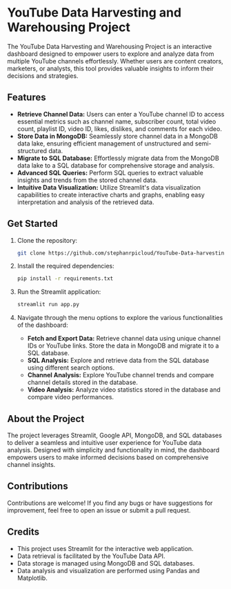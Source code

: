 # YouTube Data Harvesting and Warehousing Project

The YouTube Data Harvesting and Warehousing Project is an interactive dashboard designed to empower users to explore and analyze data from multiple YouTube channels effortlessly. Whether users are content creators, marketers, or analysts, this tool provides valuable insights to inform their decisions and strategies.

## Features

- **Retrieve Channel Data:** Users can enter a YouTube channel ID to access essential metrics such as channel name, subscriber count, total video count, playlist ID, video ID, likes, dislikes, and comments for each video.
- **Store Data in MongoDB:** Seamlessly store channel data in a MongoDB data lake, ensuring efficient management of unstructured and semi-structured data.
- **Migrate to SQL Database:** Effortlessly migrate data from the MongoDB data lake to a SQL database for comprehensive storage and analysis.
- **Advanced SQL Queries:** Perform SQL queries to extract valuable insights and trends from the stored channel data.
- **Intuitive Data Visualization:** Utilize Streamlit's data visualization capabilities to create interactive charts and graphs, enabling easy interpretation and analysis of the retrieved data.

## Get Started

1. Clone the repository:

   ```bash
   git clone https://github.com/stephanrpicloud/YouTube-Data-harvesting-project-   
   ```

2. Install the required dependencies:

   ```bash
   pip install -r requirements.txt
   ```

3. Run the Streamlit application:

   ```bash
   streamlit run app.py
   ```

4. Navigate through the menu options to explore the various functionalities of the dashboard:
   - **Fetch and Export Data:** Retrieve channel data using unique channel IDs or YouTube links. Store the data in MongoDB and migrate it to a SQL database.
   - **SQL Analysis:** Explore and retrieve data from the SQL database using different search options.
   - **Channel Analysis:** Explore YouTube channel trends and compare channel details stored in the database.
   - **Video Analysis:** Analyze video statistics stored in the database and compare video performances.

## About the Project

The project leverages Streamlit, Google API, MongoDB, and SQL databases to deliver a seamless and intuitive user experience for YouTube data analysis. Designed with simplicity and functionality in mind, the dashboard empowers users to make informed decisions based on comprehensive channel insights.

## Contributions

Contributions are welcome! If you find any bugs or have suggestions for improvement, feel free to open an issue or submit a pull request.

## Credits

- This project uses Streamlit for the interactive web application.
- Data retrieval is facilitated by the YouTube Data API.
- Data storage is managed using MongoDB and SQL databases.
- Data analysis and visualization are performed using Pandas and Matplotlib.
